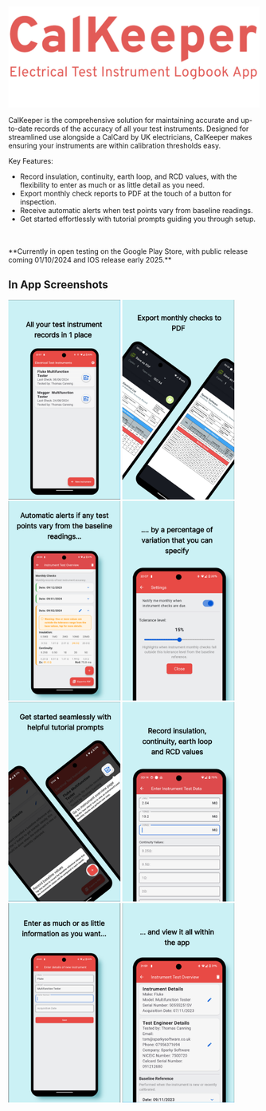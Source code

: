 <img src="./assets/branding.png" width="900" alt="Branding"/>

CalKeeper is the comprehensive solution for maintaining accurate and up-to-date records of the accuracy of all your test instruments. 
Designed for streamlined use alongside a CalCard by UK electricians, CalKeeper makes ensuring your instruments are within calibration thresholds easy.

Key Features:
<ul>
  <li>Record insulation, continuity, earth loop, and RCD values, with the flexibility to enter as much or as little detail as you need.</li>
  <li>Export monthly check reports to PDF at the touch of a button for inspection.</li>
  <li>Receive automatic alerts when test points vary from baseline readings.</li>
  <li>Get started effortlessly with tutorial prompts guiding you through setup.</li>
</ul>
<br>
<br>
**Currently in open testing on the Google Play Store, with public release coming 01/10/2024 and IOS release early 2025.**


## In App Screenshots
<img src="./assets/s1.png" width="225" alt="Screenshot 1"/> <img src="./assets/s2.png" width="225" alt="Screenshot 1"/>
<img src="./assets/s3.png" width="225" alt="Screenshot 3"/> <img src="./assets/s4.png" width="225" alt="Screenshot 3"/>
<img src="./assets/s5.png" width="225" alt="Screenshot 5"/> <img src="./assets/s6.png" width="225" alt="Screenshot 5"/>
<img src="./assets/s7.png" width="225" alt="Screenshot 7"/> <img src="./assets/s8.png" width="225" alt="Screenshot 7"/>
